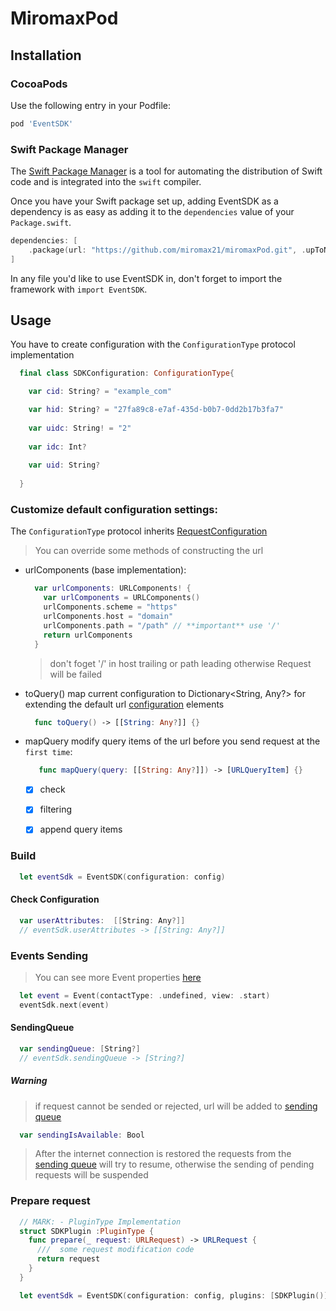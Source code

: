 
# MiromaxPod

## Installation

### CocoaPods

Use the following entry in your Podfile:

```rb
pod 'EventSDK'
```

### Swift Package Manager

The [Swift Package Manager](https://swift.org/package-manager/) is a tool for automating the distribution of Swift code and is integrated into the `swift` compiler. 

Once you have your Swift package set up, adding EventSDK as a dependency is as easy as adding it to the `dependencies` value of your `Package.swift`.

```swift
dependencies: [
    .package(url: "https://github.com/miromax21/miromaxPod.git", .upToNextMajor(from: "0.1.1"))
]
```

In any file you'd like to use EventSDK in, don't forget to
import the framework with `import EventSDK`.

## Usage

You have to create configuration with the `ConfigurationType` protocol implementation

  ```swift
    final class SDKConfiguration: ConfigurationType{

      var cid: String? = "example_com"

      var hid: String? = "27fa89c8-e7af-435d-b0b7-0dd2b17b3fa7"
      
      var uidc: String! = "2"
      
      var idc: Int?
      
      var uid: String?
      
    }
  ```
### Customize default configuration settings:
The `ConfigurationType` protocol inherits [RequestConfiguration](https://github.com/miromax21/miromaxPod/blob/master/Sources/models/Configuration.swift)
> You can override some methods of constructing the url
- urlComponents (base implementation):
  ```swift
    var urlComponents: URLComponents! {
      var urlComponents = URLComponents()
      urlComponents.scheme = "https"
      urlComponents.host = "domain" 
      urlComponents.path = "/path" // **important** use '/'
      return urlComponents
    }
  ```
  > don't foget '/' in host trailing or path leading otherwise Request will be failed

- toQuery()
  map current configuration to Dictionary<String, Any?>
  for extending the default url [configuration](https://github.com/miromax21/miromaxPod#check-configuration)  elements
  ```swift
    func toQuery() -> [[String: Any?]] {}
  ```

- mapQuery
  modify query items of the url before you send request at the `first time`:
  ```swift
     func mapQuery(query: [[String: Any?]]) -> [URLQueryItem] {}
  ```

   - [x] check
   - [x] filtering
   - [x] append query items


### Build
```swift
  let eventSdk = EventSDK(configuration: config)
```
#### Check Configuration
  ```swift
    var userAttributes:  [[String: Any?]]
    // eventSdk.userAttributes -> [[String: Any?]] 
  ```

### Events Sending
> You can see more Event properties [here](https://github.com/miromax21/miromaxPod/blob/master/Sources/models/Event.swift)
```swift
  let event = Event(contactType: .undefined, view: .start)
  eventSdk.next(event)
```

#### SendingQueue
  ```swift
    var sendingQueue: [String?]
    // eventSdk.sendingQueue -> [String?]
  ```
  ##### Warning
  > if request cannot be sended or rejected, url will be added to [sending queue](https://github.com/miromax21/miromaxPod#sendingqueue) 

  ```swift 
    var sendingIsAvailable: Bool
  ```

  > After the internet connection is restored  the requests from the [sending queue](https://github.com/miromax21/miromaxPod#sendingqueue) will try to resume, otherwise the sending of pending requests will be suspended

### Prepare request
```swift
  // MARK: - PluginType Implementation
  struct SDKPlugin :PluginType {
    func prepare(_ request: URLRequest) -> URLRequest {
      ///  some request modification code
      return request
    }
  }

  let eventSdk = EventSDK(configuration: config, plugins: [SDKPlugin()])
  
```
